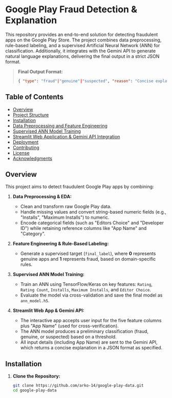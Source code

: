 # Google Play Fraud Detection & Explanation

This repository provides an end-to-end solution for detecting fraudulent apps on the Google Play Store. The project combines data preprocessing, rule-based labeling, and a supervised Artificial Neural Network (ANN) for classification. Additionally, it integrates with the Gemini API to generate natural language explanations, delivering the final output in a strict JSON format.

> **Final Output Format:**  
> ```json
> { "type": "fraud"|"genuine"|"suspected", "reason": "Concise explanation (300 char max)" }
> ```

## Table of Contents

- [Overview](#overview)
- [Project Structure](#project-structure)
- [Installation](#installation)
- [Data Preprocessing and Feature Engineering](#data-preprocessing-and-feature-engineering)
- [Supervised ANN Model Training](#supervised-ann-model-training)
- [Streamlit Web Application & Gemini API Integration](#streamlit-web-application--gemini-api-integration)
- [Deployment](#deployment)
- [Contributing](#contributing)
- [License](#license)
- [Acknowledgments](#acknowledgments)

## Overview

This project aims to detect fraudulent Google Play apps by combining:

1. **Data Preprocessing & EDA:**  
   - Clean and transform raw Google Play data.
   - Handle missing values and convert string-based numeric fields (e.g., "Installs", "Maximum Installs") to numeric.
   - Encode categorical fields (such as "Editors Choice" and "Developer ID") while retaining reference columns like "App Name" and "Category".

2. **Feature Engineering & Rule-Based Labeling:**  
   - Generate a supervised target (`final_label`), where **0** represents genuine apps and **1** represents fraud, based on domain-specific rules.

3. **Supervised ANN Model Training:**  
   - Train an ANN using TensorFlow/Keras on key features: `Rating`, `Rating Count`, `Installs`, `Maximum Installs`, and `Editor Choice`.
   - Evaluate the model via cross-validation and save the final model as `ann_model.h5`.

4. **Streamlit Web App & Gemini API:**  
   - The interactive app accepts user input for the five feature columns plus "App Name" (used for cross-verification).
   - The ANN model produces a preliminary classification (fraud, genuine, or suspected) based on a threshold.
   - All input details (including App Name) are sent to the Gemini API, which returns a concise explanation in a JSON format as specified.

## Installation

1. **Clone the Repository:**

   ```bash
   git clone https://github.com/arko-14/google-play-data.git
   cd google-play-data


